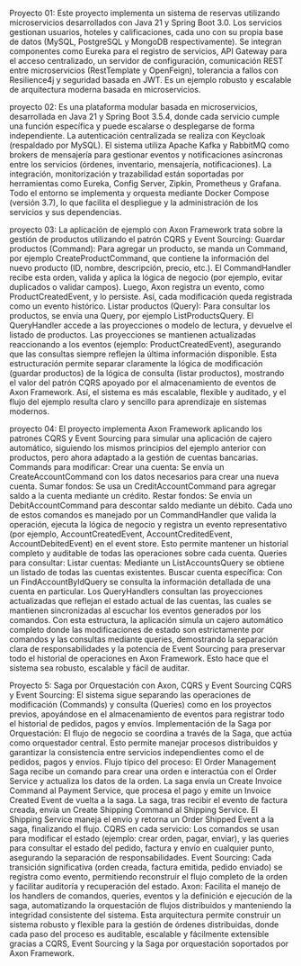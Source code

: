 Proyecto 01: Este proyecto implementa un sistema de reservas utilizando microservicios desarrollados con Java 21 y Spring Boot 3.0. Los servicios gestionan usuarios, hoteles y calificaciones, cada uno con su propia base de datos (MySQL, PostgreSQL y MongoDB respectivamente). Se integran componentes como Eureka para el registro de servicios, API Gateway para el acceso centralizado, un servidor de configuración, comunicación REST entre microservicios (RestTemplate y OpenFeign), tolerancia a fallos con Resilience4j y seguridad basada en JWT. Es un ejemplo robusto y escalable de arquitectura moderna basada en microservicios.

proyecto 02: Es una plataforma modular basada en microservicios, desarrollada en Java 21 y Spring Boot 3.5.4, donde cada servicio cumple una función específica y puede escalarse o desplegarse de forma independiente. La autenticación centralizada se realiza con Keycloak (respaldado por MySQL). El sistema utiliza Apache Kafka y RabbitMQ como brokers de mensajería para gestionar eventos y notificaciones asíncronas entre los servicios (órdenes, inventario, mensajería, notificaciones). La integración, monitorización y trazabilidad están soportadas por herramientas como Eureka, Config Server, Zipkin, Prometheus y Grafana. Todo el entorno se implementa y orquesta mediante Docker Compose (versión 3.7), lo que facilita el despliegue y la administración de los servicios y sus dependencias.

proyecto 03: La aplicación de ejemplo con Axon Framework trata sobre la gestión de productos utilizando el patrón CQRS y Event Sourcing:
Guardar productos (Command):
Para agregar un producto, se manda un Command, por ejemplo CreateProductCommand, que contiene la información del nuevo producto (ID, nombre, descripción, precio, etc.). El CommandHandler recibe esta orden, valida y aplica la lógica de negocio (por ejemplo, evitar duplicados o validar campos). Luego, Axon registra un evento, como ProductCreatedEvent, y lo persiste. Así, cada modificación queda registrada como un evento histórico.
Listar productos (Query):
Para consultar los productos, se envía una Query, por ejemplo ListProductsQuery. El QueryHandler accede a las proyecciones o modelo de lectura, y devuelve el listado de productos. Las proyecciones se mantienen actualizadas reaccionando a los eventos (ejemplo: ProductCreatedEvent), asegurando que las consultas siempre reflejen la última información disponible.
Esta estructuración permite separar claramente la lógica de modificación (guardar productos) de la lógica de consulta (listar productos), mostrando el valor del patrón CQRS apoyado por el almacenamiento de eventos de Axon Framework. Así, el sistema es más escalable, flexible y auditado, y el flujo del ejemplo resulta claro y sencillo para aprendizaje en sistemas modernos.

proyecto 04: El proyecto implementa Axon Framework aplicando los patrones CQRS y Event Sourcing para simular una aplicación de cajero automático, siguiendo los mismos principios del ejemplo anterior con productos, pero ahora adaptado a la gestión de cuentas bancarias.
Commands para modificar:
Crear una cuenta: Se envía un CreateAccountCommand con los datos necesarios para crear una nueva cuenta.
Sumar fondos: Se usa un CreditAccountCommand para agregar saldo a la cuenta mediante un crédito.
Restar fondos: Se envía un DebitAccountCommand para descontar saldo mediante un débito.
Cada uno de estos comandos es manejado por un CommandHandler que valida la operación, ejecuta la lógica de negocio y registra un evento representativo (por ejemplo, AccountCreatedEvent, AccountCreditedEvent, AccountDebitedEvent) en el event store. Esto permite mantener un historial completo y auditable de todas las operaciones sobre cada cuenta.
Queries para consultar:
Listar cuentas: Mediante un ListAccountsQuery se obtiene un listado de todas las cuentas existentes.
Buscar cuenta específica: Con un FindAccountByIdQuery se consulta la información detallada de una cuenta en particular.
Los QueryHandlers consultan las proyecciones actualizadas que reflejan el estado actual de las cuentas, las cuales se mantienen sincronizadas al escuchar los eventos generados por los comandos.
Con esta estructura, la aplicación simula un cajero automático completo donde las modificaciones de estado son estrictamente por comandos y las consultas mediante queries, demostrando la separación clara de responsabilidades y la potencia de Event Sourcing para preservar todo el historial de operaciones en Axon Framework. Esto hace que el sistema sea robusto, escalable y fácil de auditar.


Proyecto 5: Saga por Orquestación con Axon, CQRS y Event Sourcing
CQRS y Event Sourcing:
El sistema sigue separando las operaciones de modificación (Commands) y consulta (Queries) como en los proyectos previos, apoyándose en el almacenamiento de eventos para registrar todo el historial de pedidos, pagos y envíos.
Implementación de la Saga por Orquestación:
El flujo de negocio se coordina a través de la Saga, que actúa como orquestador central. Esto permite manejar procesos distribuidos y garantizar la consistencia entre servicios independientes como el de pedidos, pagos y envíos.
Flujo típico del proceso:
El Order Management Saga recibe un comando para crear una orden e interactúa con el Order Service y actualiza los datos de la orden.
La saga envía un Create Invoice Command al Payment Service, que procesa el pago y emite un Invoice Created Event de vuelta a la saga.
La saga, tras recibir el evento de factura creada, envía un Create Shipping Command al Shipping Service.
El Shipping Service maneja el envío y retorna un Order Shipped Event a la saga, finalizando el flujo.
CQRS en cada servicio:
Los comandos se usan para modificar el estado (ejemplo: crear orden, pagar, enviar), y las queries para consultar el estado del pedido, factura y envío en cualquier punto, asegurando la separación de responsabilidades.
Event Sourcing:
Cada transición significativa (orden creada, factura emitida, pedido enviado) se registra como evento, permitiendo reconstruir el flujo completo de la orden y facilitar auditoría y recuperación del estado.
Axon:
Facilita el manejo de los handlers de comandos, queries, eventos y la definición e ejecución de la saga, automatizando la orquestación de flujos distribuidos y manteniendo la integridad consistente del sistema.
Esta arquitectura permite construir un sistema robusto y flexible para la gestión de órdenes distribuidas, donde cada paso del proceso es auditable, escalable y fácilmente extensible gracias a CQRS, Event Sourcing y la Saga por orquestación soportados por Axon Framework.
